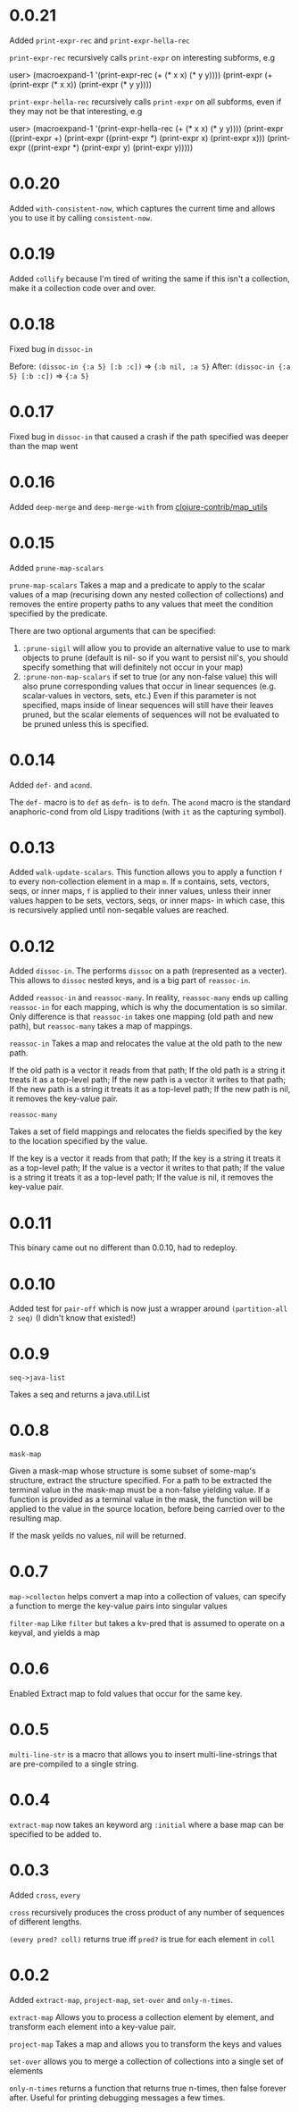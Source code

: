 # 0.0.21

Added `print-expr-rec` and `print-expr-hella-rec`

`print-expr-rec` recursively calls `print-expr` on interesting
subforms, e.g

user> (macroexpand-1 '(print-expr-rec (+ (* x x) (* y y))))
(print-expr (+ (print-expr (* x x))
               (print-expr (* y y))))

`print-expr-hella-rec` recursively calls `print-expr` on all
subforms, even if they may not be that interesting, e.g

user> (macroexpand-1 '(print-expr-hella-rec (+ (* x x) (* y y))))
(print-expr ((print-expr +)
             (print-expr ((print-expr *) (print-expr x) (print-expr x)))
             (print-expr ((print-expr *) (print-expr y) (print-expr y)))))

# 0.0.20

Added `with-consistent-now`, which captures the current time and
allows you to use it by calling `consistent-now`.

# 0.0.19

Added `collify` because I'm tired of writing the same
if this isn't a collection, make it a collection code
over and over.

# 0.0.18

Fixed bug in `dissoc-in`

Before:
`(dissoc-in {:a 5} [:b :c])` =>  `{:b nil, :a 5}`
After:
`(dissoc-in {:a 5} [:b :c])` =>  `{:a 5}`

# 0.0.17

Fixed bug in `dissoc-in` that caused a crash if the path specified was
deeper than the map went

# 0.0.16

Added `deep-merge` and `deep-merge-with` from [clojure-contrib/map_utils](https://github.com/richhickey/clojure-contrib/blob/2ede388a9267d175bfaa7781ee9d57532eb4f20f/src/main/clojure/clojure/contrib/map_utils.clj)

# 0.0.15

Added `prune-map-scalars`

`prune-map-scalars` Takes a map and a predicate to apply to the scalar
values of a map (recurising down any nested collection of collections)
and removes the entire property paths to any values that meet the
condition specified by the predicate.

There are two optional arguments that can be specified:

1. `:prune-sigil` will allow you to provide an alternative value to
   use to mark objects to prune (default is nil- so if you want to
   persist nil's, you should specify something that will definitely
   not occur in your map)
2. `:prune-non-map-scalars` if set to true (or any non-false value)
   this will also prune corresponding values that occur in linear
   sequences (e.g. scalar-values in vectors, sets, etc.) Even if this
   parameter is not specified, maps inside of linear sequences will
   still have their leaves pruned, but the scalar elements of
   sequences will not be evaluated to be pruned unless this is specified.

# 0.0.14

Added `def-` and `acond`.

The `def-` macro is to `def` as `defn-` is to `defn`.
The `acond` macro is the standard anaphoric-cond from old Lispy
traditions (with `it` as the capturing symbol).



# 0.0.13

Added `walk-update-scalars`.  This function allows you to apply
a function `f` to every non-collection element in a map `m`.
If `m` contains, sets, vectors, seqs, or inner maps, `f` is applied
to their inner values, unless their inner values happen to be
sets, vectors, seqs, or inner maps- in which case, this is recursively
applied until non-seqable values are reached.


# 0.0.12



Added `dissoc-in`. The performs `dissoc` on a path (represented as
a vecter). This allows to `dissoc` nested keys, and is a big part of
`reassoc-in`.


Added `reassoc-in` and `reassoc-many`. In reality,
`reassoc-many` ends up calling `reassoc-in` for each mapping,
which is why the documentation is so similar. Only difference
is that `reassoc-in` takes one mapping (old path and new path), but `reassoc-many` takes a map of mappings.

`reassoc-in` Takes a map and relocates the value at the old path to
the new path.

If the old path is a vector it reads from that path;
If the old path is a string it treats it as a top-level path;
If the new path is a vector it writes to that path;
If the new path is a string it treats it as a top-level path;
If the new path is nil, it removes the key-value pair.


`reassoc-many`

Takes a set of field mappings and relocates the
fields specified by the key to the location
specified by the value.

If the key is a vector it reads from that path;
If the key is a string it treats it as a top-level path;
If the value is a vector it writes to that path;
If the value is a string it treats it as a top-level path;
If the value is nil, it removes the key-value pair.

# 0.0.11

This binary came out no different than 0.0.10, had to redeploy.

# 0.0.10

Added test for `pair-off` which is now just a wrapper around
`(partition-all 2 seq)` (I didn't know that existed!)


# 0.0.9
`seq->java-list`

Takes a seq and returns a java.util.List

# 0.0.8
`mask-map`

Given a mask-map whose structure is some subset of some-map's structure, extract the structure specified. For a path to be extracted the terminal value in the mask-map must be a non-false yielding value.
If a function is provided as a terminal value in the mask, the function will be applied to the value in the source location, before being carried over to the resulting map.

If the mask yeilds no values, nil will be returned.

# 0.0.7

`map->collecton` helps convert a map into a collection of values,
can specify a function to merge the key-value pairs into singular values

`filter-map`  Like `filter` but takes a kv-pred that is assumed to operate on a keyval, and yields a map

# 0.0.6

Enabled Extract map to fold values that occur for the same key.

# 0.0.5

`multi-line-str` is a macro that allows you to insert multi-line-strings that are pre-compiled to a single string.

# 0.0.4

`extract-map` now takes an keyword arg `:initial` where a base map can be specified to be added to.

# 0.0.3

Added `cross`, `every`

`cross` recursively produces the cross product of any number of sequences of different lengths.

`(every pred? coll)` returns true iff `pred?` is true for each element in `coll`

# 0.0.2

Added `extract-map`, `project-map`, `set-over` and `only-n-times`.

`extract-map` Allows you to process a collection element by element, and transform each element into a key-value pair.

`project-map` Takes a map and allows you to transform the keys and values

`set-over` allows you to merge a collection of collections into a single set of elements

`only-n-times` returns a function that returns true n-times, then false forever after. Useful for printing debugging messages a few times.
